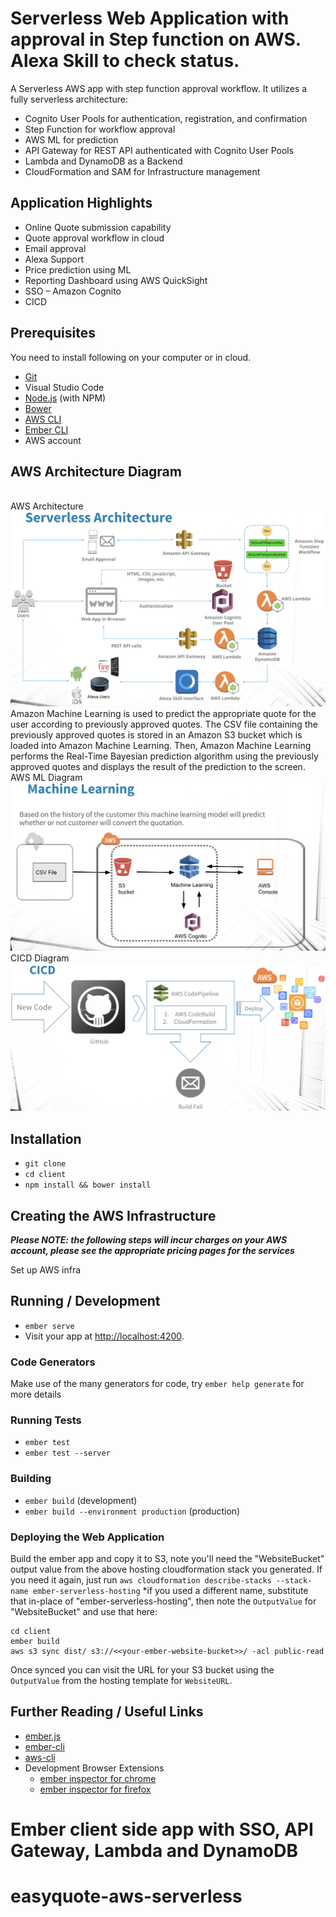 # Serverless Web Application with approval in Step function on AWS. Alexa Skill to check status.

A Serverless AWS app with step function approval workflow. It utilizes a fully serverless architecture:

 - Cognito User Pools for authentication, registration, and confirmation
 - Step Function for workflow approval
 - AWS ML for prediction
 - API Gateway for REST API authenticated with Cognito User Pools
 - Lambda and DynamoDB as a Backend
 - CloudFormation and SAM for Infrastructure management

## Application Highlights
* Online Quote submission capability 
* Quote approval workflow in cloud
* Email approval
* Alexa Support
* Price prediction using ML
* Reporting Dashboard using AWS QuickSight
* SSO – Amazon Cognito
* CICD

## Prerequisites

You need to install following on your computer or in cloud.

* [Git](https://git-scm.com/)
* Visual Studio Code
* [Node.js](https://nodejs.org/) (with NPM)
* [Bower](https://bower.io/)
* [AWS CLI](https://aws.amazon.com/cli)
* [Ember CLI](https://ember-cli.com/)
* AWS account

## AWS Architecture Diagram
</br>
AWS Architecture</br>
<img src="images/architecture1.png">
</br>
Amazon Machine Learning is used to predict the appropriate quote for the user according to previously approved quotes. The CSV file containing the previously approved quotes is stored in an Amazon S3 bucket which is loaded into Amazon Machine Learning. Then, Amazon Machine Learning performs the Real-Time Bayesian prediction algorithm using the previously approved quotes and displays the result of the prediction to the screen.</br>
AWS ML Diagram</br>
<img src="images/AWS ML.png">
</br>
CICD Diagram
</br>
<img src="images/CICD.png">
</br>


## Installation

* `git clone`
* `cd client`
* `npm install && bower install`

## Creating the AWS Infrastructure

***Please NOTE: the following steps will incur charges on your AWS account, please see the appropriate pricing pages for the services***

Set up AWS infra
   

## Running / Development

* `ember serve`
* Visit your app at [http://localhost:4200](http://localhost:4200).

### Code Generators

Make use of the many generators for code, try `ember help generate` for more details

### Running Tests

* `ember test`
* `ember test --server`

### Building

* `ember build` (development)
* `ember build --environment production` (production)

### Deploying the Web Application

Build the ember app and copy it to S3, note you'll need the "WebsiteBucket" output value from the above hosting cloudformation stack you generated. If you need it again, just run `aws cloudformation describe-stacks --stack-name ember-serverless-hosting` *if you used a different name, substitute that in-place of "ember-serverless-hosting", then note the `OutputValue` for "WebsiteBucket" and use that here:

    cd client
    ember build
    aws s3 sync dist/ s3://<<your-ember-website-bucket>>/ -acl public-read

Once synced you can visit the URL for your S3 bucket using the `OutputValue` from the hosting template for `WebsiteURL`.

## Further Reading / Useful Links

* [ember.js](http://emberjs.com/)
* [ember-cli](https://ember-cli.com/)
* [aws-cli](https://aws.amazon.com/cli)
* Development Browser Extensions
  * [ember inspector for chrome](https://chrome.google.com/webstore/detail/ember-inspector/bmdblncegkenkacieihfhpjfppoconhi)
  * [ember inspector for firefox](https://addons.mozilla.org/en-US/firefox/addon/ember-inspector/)
# Ember client side app with SSO, API Gateway, Lambda and DynamoDB
# easyquote-aws-serverless
